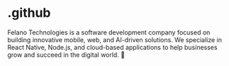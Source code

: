 # .github
Felano Technologies is a software development company focused on building innovative mobile, web, and AI-driven solutions. We specialize in React Native, Node.js, and cloud-based applications to help businesses grow and succeed in the digital world. 🚀
